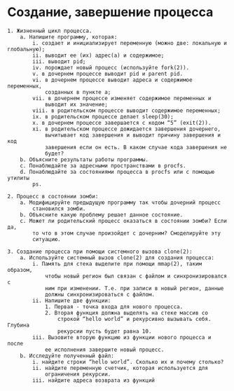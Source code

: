 # Создание, завершение процесса

    1. Жизненный цикл процесса.
        a. Напишите программу, которая:
            i. создает и инициализирует переменную (можно две: локальную и глобальную);
            ii. выводит ее (их) адрес(а) и содержимое;
            iii. выводит pid;
            iv. порождает новый процесс (используйте fork(2)).
            v. в дочернем процессе выводит pid и parent pid.
            vi. в дочернем процессе выводит адреса и содержимое переменных,
                созданных в пункте а;
            vii. в дочернем процессе изменяет содержимое переменных и
                выводит их значение;
            viii. в родительском процессе выводит содержимое переменных;
            ix. в родительском процессе делает sleep(30);
            x. в дочернем процессе завершается с кодом “5” (exit(2)).
            xi. в родительском процессе дожидается завершения дочернего,
                вычитывает код завершения и выводит причину завершения и код
                завершения если он есть. В каком случае кода завершения не
                будет?
        b. Объясните результаты работы программы.
        c. Понаблюдайте за адресными пространствами в procfs.
        d. Понаблюдайте за состояниями процесса в procfs или с помощью утилиты
            ps.

    2. Процесс в состоянии зомби:
        a. Модифицируйте предыдущую программу так чтобы дочерний процесс
            становился зомби.
        b. Объясните какую проблему решает данное состояние.
        c. Может ли родительский процесс оказаться в состоянии зомби? Если да,
            то что в этом случае произойдет с дочерним? Смоделируйте эту
            ситуацию.
    
    3. Создание процесса при помощи системного вызова clone(2):
        a. Используйте системный вызов clone(2) для создания процесса:
            i. Память для стека выделите при помощи mmap(2), таким образом,
                чтобы новый регион был связан с файлом и синхронизировался с
                ним при изменении. Т.е. при записи в новый регион, данные
                должны синхронизироваться с файлом.
            ii. Напишите две функции:
                1. Первая - точка входа для нового процесса.
                2. Вторая функция должна выделять на стеке массив со
                    строкой “hello world” и рекурсивно вызывать себя. Глубина
                    рекурсии пусть будет равна 10.
            iii. Вызовите вторую функцию из функции нового процесса и после
                ее исполнения завершите новый процесс.
        b. Исследуйте полученный файл:
            i. найдите строки “hello world”. Сколько их и почему столько?
            ii. найдите переменную счетчик, которая используется для
                ограничения рекурсии.
            iii. найдите адреса возврата из функций
